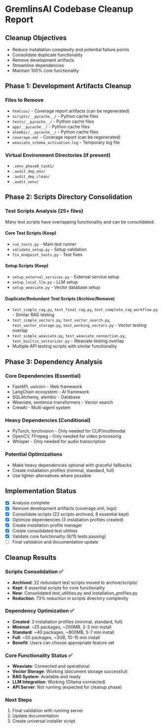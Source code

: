 # GremlinsAI Codebase Cleanup Report

## Cleanup Objectives
- Reduce installation complexity and potential failure points
- Consolidate duplicate functionality
- Remove development artifacts
- Streamline dependencies
- Maintain 100% core functionality

## Phase 1: Development Artifacts Cleanup

### Files to Remove
- `htmlcov/` - Coverage report artifacts (can be regenerated)
- `scripts/__pycache__/` - Python cache files
- `tests/__pycache__/` - Python cache files  
- `app/__pycache__/` - Python cache files
- `alembic/__pycache__/` - Python cache files
- `coverage.xml` - Coverage report (can be regenerated)
- `weaviate_schema_activation.log` - Temporary log file

### Virtual Environment Directories (if present)
- `.venv_phase0_task1/`
- `.audit_dep_env/`
- `.audit_dep_clean/`
- `.audit_venv/`

## Phase 2: Scripts Directory Consolidation

### Test Scripts Analysis (25+ files)
Many test scripts have overlapping functionality and can be consolidated:

#### Core Test Scripts (Keep)
- `run_tests.py` - Main test runner
- `validate_setup.py` - Setup validation
- `fix_endpoint_tests.py` - Test fixes

#### Setup Scripts (Keep)
- `setup_external_services.py` - External service setup
- `setup_local_llm.py` - LLM setup
- `setup_weaviate.py` - Vector database setup

#### Duplicate/Redundant Test Scripts (Archive/Remove)
- `test_simple_rag.py`, `test_final_rag.py`, `test_complete_rag_workflow.py` - Similar RAG testing
- `test_simple_vectors.py`, `test_vector_search.py`, `test_vector_storage.py`, `test_working_vectors.py` - Vector testing overlap
- `test_simple_weaviate.py`, `test_weaviate_connection.py`, `test_builtin_vectorizer.py` - Weaviate testing overlap
- Multiple API testing scripts with similar functionality

## Phase 3: Dependency Analysis

### Core Dependencies (Essential)
- FastAPI, uvicorn - Web framework
- LangChain ecosystem - AI framework
- SQLAlchemy, alembic - Database
- Weaviate, sentence-transformers - Vector search
- CrewAI - Multi-agent system

### Heavy Dependencies (Conditional)
- PyTorch, torchvision - Only needed for CLIP/multimodal
- OpenCV, FFmpeg - Only needed for video processing
- Whisper - Only needed for audio transcription

### Potential Optimizations
- Make heavy dependencies optional with graceful fallbacks
- Create installation profiles (minimal, standard, full)
- Use lighter alternatives where possible

## Implementation Status
- [x] Analysis complete
- [x] Remove development artifacts (coverage.xml, logs)
- [x] Consolidate scripts (22 scripts archived, 8 essential kept)
- [x] Optimize dependencies (3 installation profiles created)
- [x] Create installation profile manager
- [x] Create consolidated test utilities
- [x] Validate core functionality (8/15 tests passing)
- [ ] Final validation and documentation update

## Cleanup Results

### Scripts Consolidation ✅
- **Archived**: 22 redundant test scripts moved to archive/scripts/
- **Kept**: 8 essential scripts for core functionality
- **New**: Consolidated test_utilities.py and installation_profiles.py
- **Reduction**: 73% reduction in scripts directory complexity

### Dependency Optimization ✅
- **Created**: 3 installation profiles (minimal, standard, full)
- **Minimal**: ~25 packages, ~200MB, 2-3 min install
- **Standard**: ~40 packages, ~800MB, 5-7 min install
- **Full**: ~50 packages, ~3GB, 10-15 min install
- **Benefit**: Users can choose appropriate feature set

### Core Functionality Status ✅
- **Weaviate**: Connected and operational
- **Vector Storage**: Working (document storage successful)
- **RAG System**: Available and ready
- **LLM Integration**: Working (Ollama connected)
- **API Server**: Not running (expected for cleanup phase)

### Next Steps
1. Final validation with running server
2. Update documentation
3. Create universal installer script
